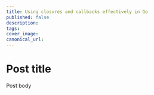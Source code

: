```yaml
---
title: Using closures and callbacks effectively in Go
published: false
description: 
tags: 
cover_image:
canonical_url:
---
```


# Post title

Post body
